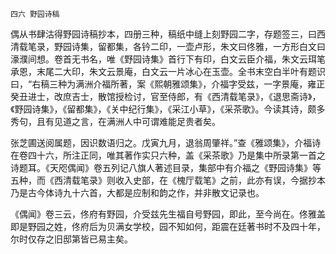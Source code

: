     四六 野园诗稿 

   偶从书肆沽得野园诗稿抄本，四册三种，稿纸中缝上刻野园二字，存题签三，曰西清载笔录，野园诗集，留都集，各钤二印，一壶卢形，朱文曰佟雅，一方形白文曰濠濮间想。卷首无书名，唯《野园诗集》首行下有印，白文云臣介福，朱文云珥笔承恩，末尾二大印，朱文云景庵，白文云一片冰心在玉壶。全书末空白半叶有题识曰，“右稿三种为满洲介福所著，案《熙朝雅颂集》，介福字受兹，一字景庵，雍正癸丑进士，改庶吉士，散馆授检讨，官至侍郎，有《西清载笔录》，《退思斋诗》，《野园诗集》，《留都集》，《关中纪行集》，《采江小草》，《采茶歌》。今读其诗，颇多秀句，且有见道之言，在满洲人中可谓难能足贵者矣。

   张芝圃送阅属题，因识数语归之。戊寅九月，退翁周肇祥。”查《雅颂集》，介福诗在卷四十六，所注正同，唯其著作实只六种，盖《采茶歌》乃是集中所录第一首之诗题耳。《天咫偶闻》卷五列记八旗人著述目录，集部中有介福之《野园诗集》等五种，而《西清载笔录》则收入史部，在《槐厅载笔》之前，此亦有误，今据抄本乃是古今体诗九十六首，大都是应制和韵之作，并非散文记录也。

   《偶闻》卷三云，佟府有野园，介受兹先生福自号野园，即此，至今尚在。佟雅盖即是野园之姓，佟府后为贝满女学校，园不知如何，距震在廷著书时不及四十年，尔时仅存之旧邸第皆已易主矣。

